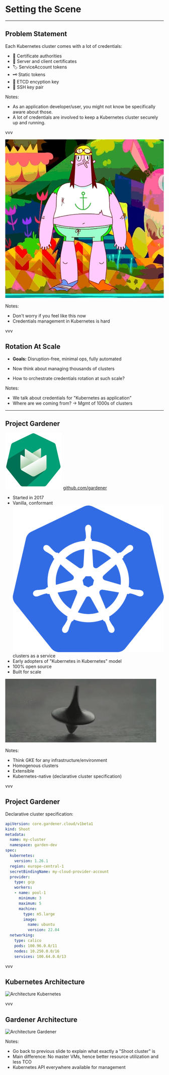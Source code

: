 # Setting the Scene

---

## Problem Statement

Each Kubernetes cluster comes with a lot of credentials:

- 🪪 Certificate authorities
- 📝 Server and client certificates
- 🏷️ ServiceAccount tokens
- 🗝️ Static tokens
- 🔐 ETCD encyption key
- 🔑 SSH key pair

Notes:
- As an application developer/user, you might not know be specifically aware about those.
- A lot of credentials are involved to keep a Kubernetes cluster securely up and running.

vvv

![Rotation](../assets/rotate.gif)

Notes:
- Don't worry if you feel like this now
- Credentials management in Kubernetes is hard

vvv

## Rotation At Scale

- **Goals:** Disruption-free, minimal ops, fully automated

- Now think about managing thousands of clusters

- How to orchestrate credentials rotation at such scale?

Notes:
- We talk about credentials for "Kubernetes as application"
- Where are we coming from? -> Mgmt of 1000s of clusters

---

## Project Gardener

![Gardener](../assets/gardener.svg) [github.com/gardener](https://github.com/gardener)

- Started in 2017
- Vanilla, conformant ![Kubernetes](../assets/kubernetes.svg) clusters as a service
- Early adopters of "Kubernetes in Kubernetes" model
- 100% open source
- Built for scale

![Inception](../assets/inception.gif)
<!-- .element style="width: 20%" -->

Notes:
- Think GKE for any infrastructure/environment
- Homogenous clusters
- Extensible
- Kubernetes-native (declarative cluster specification)

vvv

## Project Gardener

Declarative cluster specification:

```yaml
apiVersion: core.gardener.cloud/v1beta1
kind: Shoot
metadata:
  name: my-cluster
  namespace: garden-dev
spec:
  kubernetes:
    version: 1.26.1
  region: europe-central-1
  secretBindingName: my-cloud-provider-account
  provider:
    type: gcp
    workers:
    - name: pool-1
      minimum: 3
      maximum: 5
      machine:
        type: m5.large
        image:
          name: ubuntu
          version: 22.04
  networking:
    type: calico
    pods: 100.96.0.0/11
    nodes: 10.250.0.0/16
    services: 100.64.0.0/13
```

vvv

## Kubernetes Architecture

![Architecture Kubernetes](../assets/architecture-kubernetes.png)
<!-- .element: class="r-stretch" -->

vvv

## Gardener Architecture

![Architecture Gardener](../assets/architecture-gardener.png)
<!-- .element: class="r-stretch" -->

Notes:
- Go back to previous slide to explain what exactly a "Shoot cluster" is
- Main difference: No master VMs, hence better resource utilization and less TCO
- Kubernetes API everywhere available for management
